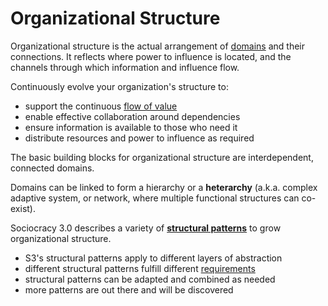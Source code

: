 [:menu-title]: # "Organizational Structure"

# Organizational Structure

Organizational structure is the actual arrangement of [domains](glossary:domain) and their connections. It reflects where power to influence is located, and the channels through which information and influence flow.

Continuously evolve your organization's structure to:

-   support the continuous [flow of value](glossary:flow-of-value)
-   enable effective collaboration around dependencies
-   ensure information is available to those who need it
-   distribute resources and power to influence as required

The basic building blocks for organizational structure are interdependent, connected domains.

Domains can be linked to form a hierarchy or a **heterarchy** (a.k.a. complex adaptive system, or network, where multiple functional structures can co-exist).

Sociocracy 3.0 describes a variety of [**structural patterns**](section:building-organizations) to grow organizational structure.

-   S3's structural patterns apply to different layers of abstraction
-   different structural patterns fulfill different [requirements](glossary:requirement)
-   structural patterns can be adapted and combined as needed
-   more patterns are out there and will be discovered
